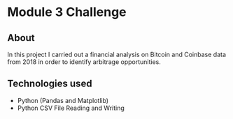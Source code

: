 # Module 3 Challenge

## About
In this project I carried out a financial analysis on Bitcoin and Coinbase data from 2018 in order to identify arbitrage opportunities. 

## Technologies used
- Python (Pandas and Matplotlib)
- Python CSV File Reading and Writing
